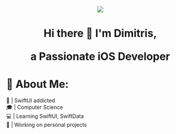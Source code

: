 <h1 align="center">
 <img src="https://www.linkpicture.com/q/SwiftUltrawide_1.png" />
</h1>

<H1 align="center">
  <b>Hi there 👋 I'm Dimitris,</b>
</p>

<p align="center">
  a Passionate iOS Developer
</p>


# 💫 About Me:
🔨 | SwiftUI addicted
<br>
🎓 | Computer Science
<br>
💻 | Learning SwiftUI, SwiftData
<br>
🚀 | Working on personal projects
